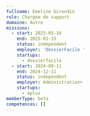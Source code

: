 ```yaml
---
fullname: Emeline Girondin
role: Chargée de support
domaine: Autre
missions:
  - start: 2023-05-16
    end: 2025-01-15
    status: independent
    employer: 'DossierFacile '
    startups:
      - dossierfacile
  - start: 2024-09-11
    end: 2024-12-11
    status: independent
    employer: Administration+
    startups:
      - aplus
memberType: beta
competences: []
---
```

